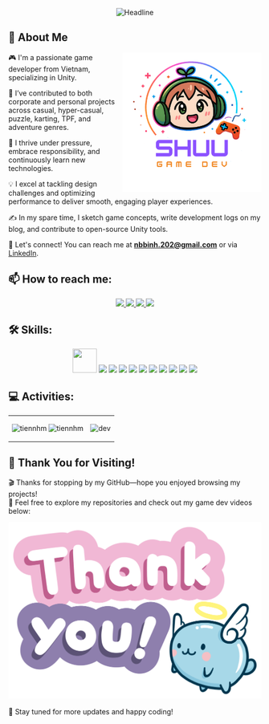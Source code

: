 <!-- <img align="left" width="400" src="https://github.githubassets.com/images/modules/profile/profile-first-repo.svg" /> -->
<!-- <img align="right" width="64" src="https://img.icons8.com/color/48/vietnam-circular.png" /> -->
<p align="center">
<div align=center>
        <img src="https://readme-typing-svg.herokuapp.com?color=%236FDA44&size=32&center=true&vCenter=true&width=600&height=50&lines=Hi,+I'm+Nguyen+Ba+Binh+(Shuu);" alt="Headline" />
</div>
</p>

<h2> 👋 About Me</h2>

<img width="55%" align="right" alt="Github" src="logo_shuu.png" />

🎮 I'm a passionate game developer from Vietnam, specializing in Unity.<br>

🚀 I’ve contributed to both corporate and personal projects across casual, hyper-casual, puzzle, karting, TPF, and adventure genres.<br> 

🌱 I thrive under pressure, embrace responsibility, and continuously learn new technologies.<br>

💡 I excel at tackling design challenges and optimizing performance to deliver smooth, engaging player experiences.<br>

✍️ In my spare time, I sketch game concepts, write development logs on my blog, and contribute to open-source Unity tools.<br>

📄 Let's connect! You can reach me at **nbbinh.202@gmail.com** or via [LinkedIn](https://www.linkedin.com/in/binh-nguyen-2baa09366/).<br>

## 📫 How to reach me:

<p align="center">
  <a href="https://www.linkedin.com/in/binh-nguyen-2baa09366/" target="_blank">
    <img src="https://img.icons8.com/fluent/48/000000/linkedin.png"/>
  </a>
  <a href="https://www.facebook.com/nguyenbinh.882910" alt="Facebook">
    <img src="https://img.icons8.com/fluent/48/000000/facebook-new.png" target="_blank" />
  </a> 
  <a href="https://github.com/NguyennBinhh" alt="Github">
    <img src="https://img.icons8.com/fluent/48/000000/github.png"/>
  </a> 
  <a href="mailto:nbbinh.202@gmail.com" alt="Email">
    <img src="https://img.icons8.com/fluent/48/000000/mailing.png"/>
  </a>
</p>

## 🛠 Skills:
<p align="center">
  <img src="https://img.icons8.com/color/48/000000/unity.png"  width="48" height="48"/> 
  <img src="https://img.icons8.com/ios-filled/50/c-sharp-logo.png"/>
  <img src="https://img.icons8.com/color/48/000000/git.png"/>
  <img src="https://img.icons8.com/color/48/000000/microsoft-sql-server.png"/>
  <img src="https://img.icons8.com/color/48/000000/mysql-logo.png"/>
  <img src="https://img.icons8.com/color/48/000000/github-2.png"/>
  <img src="https://img.icons8.com/color/48/000000/visual-studio-code-2019.png"/>
  <img src="https://img.icons8.com/color/48/null/visual-studio--v2.png"/>
        <img src="https://img.icons8.com/nolan/64/php-logo.png"/>
        <img src="https://img.icons8.com/color/48/html-5--v1.png"/>
        <img src="https://img.icons8.com/color/48/css3.png"/>
</p>

## 💻 Activities:

<table style="width:100%;">
  <tr>
    <td>
      <img src="https://github-readme-stats.vercel.app/api/top-langs/?username=NguyennBinhh&bg_color=FFFFFF00&text_color=179fa3&layout=compact&hide=CSS&langs_count=10&custom_title=Most%20frequently%20used%20languages" alt="tiennhm" width="100%"/>
      <img src="https://github-readme-stats.vercel.app/api?username=NguyennBinhh&bg_color=FFFFFF00&text_color=179fa3&show_icons=true&count_private=true&include_all_commits=true&custom_title=My%20GitHub%20Activity" alt="tiennhm" width="100%"/>
    </td>
    <td>
      <p align="center"> 
        <img src="https://cdn.dribbble.com/users/1059583/screenshots/4171367/coding-freak.gif" alt="dev" width="100%"/>
      </p>
    </td>
  </tr>
</table>

## 🙏 Thank You for Visiting!

🎬 Thanks for stopping by my GitHub—hope you enjoyed browsing my projects!  
👋 Feel free to explore my repositories and check out my game dev videos below:  

 <img src="giftthanks.gif">

🚀 Stay tuned for more updates and happy coding!  
